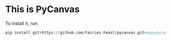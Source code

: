 # This is PyCanvas
To install it, run:
```py
pip install git+https://github.com/Fairies-Feast/pycanvas.git#egg=pycanvas
```
